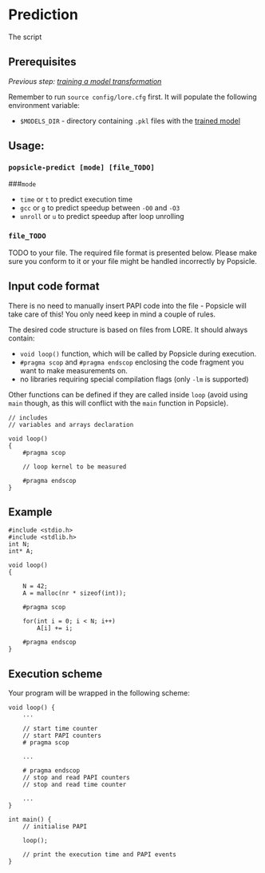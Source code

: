 # Prediction

The script 


## Prerequisites

_Previous step: [training a model transformation](05_training.md)_

Remember to run `source config/lore.cfg` first. It will populate the following environment variable:

- `$MODELS_DIR` - directory containing `.pkl` files with the [trained model](05_training.md)


## Usage: 

### `popsicle-predict [mode] [file_TODO]`

###`mode`
* `time` or `t` to predict execution time
* `gcc` or `g` to predict speedup between `-O0` and `-O3` 
* `unroll` or `u` to predict speedup after loop unrolling 

### `file_TODO`
TODO to your file. The required file format is presented below. Please make sure you conform to it or your file might be handled incorrectly by Popsicle.

## Input code format

There is no need to manually insert PAPI code into the file - Popsicle will take care of this! You only need keep in mind a couple of rules.

The desired code structure is based on files from LORE. It should always contain:
* `void loop()` function, which will be called by Popsicle during execution. 
* `#pragma scop` and `#pragma endscop` enclosing the code fragment you want to make measurements on.
* no libraries requiring special compilation flags (only `-lm` is supported)

Other functions can be defined if they are called inside `loop` (avoid using `main` though, as this will conflict with the `main` function in Popsicle).

    // includes
    // variables and arrays declaration
    
    void loop()
    {
        #pragma scop
    
        // loop kernel to be measured
    
        #pragma endscop
    }


## Example

    #include <stdio.h>
    #include <stdlib.h>
    int N;
    int* A;
    
    void loop()
    {
    
        N = 42;
        A = malloc(nr * sizeof(int));
    
        #pragma scop
        
        for(int i = 0; i < N; i++)
            A[i] += i;
                
        #pragma endscop
    }

## Execution scheme

Your program will be wrapped in the following scheme:

    void loop() {
        ...
        
        // start time counter
        // start PAPI counters
        # pragma scop
        
        ...
        
        # pragma endscop
        // stop and read PAPI counters
        // stop and read time counter
        
        ...
    }
    
    int main() {
        // initialise PAPI
    
        loop();
    
        // print the execution time and PAPI events 
    }